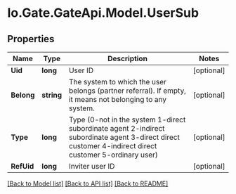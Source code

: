 
# Io.Gate.GateApi.Model.UserSub

## Properties

Name | Type | Description | Notes
------------ | ------------- | ------------- | -------------
**Uid** | **long** | User ID | [optional] 
**Belong** | **string** | The system to which the user belongs (partner referral). If empty, it means not belonging to any system. | [optional] 
**Type** | **long** | Type (0-not in the system 1-direct subordinate agent 2-indirect subordinate agent 3-direct direct customer 4-indirect direct customer 5-ordinary user) | [optional] 
**RefUid** | **long** | Inviter user ID | [optional] 

[[Back to Model list]](../README.md#documentation-for-models)
[[Back to API list]](../README.md#documentation-for-api-endpoints)
[[Back to README]](../README.md)
